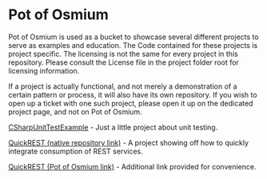 # Pot of Osmium

Pot of Osmium is used as a bucket to showcase several different projects to serve as examples and education.  The Code contained for these projects is project specific.  The licensing is not the same for every project in this repository.  Please consult the License file in the project folder root for licensing information.

If a project is actually functional, and not merely a demonstration of a certain pattern or process, it will also have its own repository.  If you wish to open up a ticket with one such project, please open it up on the dedicated project page, and not on Pot of Osmium.

[CSharpUnitTestExample](https://github.com/AlphaWhelp/pot-of-osmium/tree/master/Projects/CSharpUnitTestExample) - Just a little project about unit testing.

[QuickREST (native repository link)](https://github.com/AlphaWhelp/tired-of-arguing-with-wsdl) - A project showing off how to quickly integrate consumption of REST services.

[QuickREST (Pot of Osmium link)](https://github.com/AlphaWhelp/pot-of-osmium/tree/master/Projects/QuickREST) - Additional link provided for convenience.